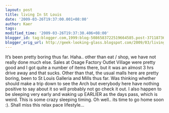 ```yaml
---
layout: post
title: living In St Louis
date: '2009-03-26T19:37:00.001+08:00'
author: Kaer
tags: 
modified_time: '2009-03-26T19:37:30.406+08:00'
blogger_id: tag:blogger.com,1999:blog-5086583722519664585.post-371187365024396783
blogger_orig_url: http://geek-looking-glass.blogspot.com/2009/03/living-in-st-louis.html
---
```


It’s been pretty boring thus far. Haha.. other than eat / shop, we have not 
really done much else. Sales at Osage Factory Outlet Village were pretty good 
and I got quite a number of items there, but it was an almost 3 hrs drive away 
and that sucks. Other than that, the usual malls here are pretty boring, been 
to St Louis Galleria and Mills thus far. Was thinking whether should make a 
trip down to see the Arch but everybody here have nothing positive to say 
about it so will probably not go check it out.  I also happen to be 
sleeping very early and waking up EARLIER as the days pass, which is weird. 
This is some crazy sleeping timing. Oh well.. its time to go home soon :). 
Shall miss this relax pace lifestyle… 